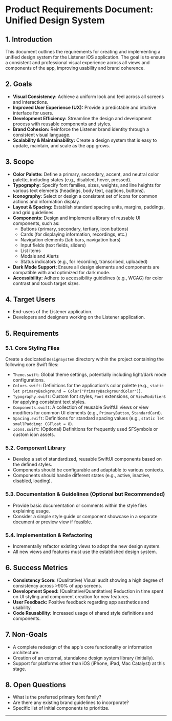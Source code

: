 # Product Requirements Document: Unified Design System

## 1. Introduction

This document outlines the requirements for creating and implementing a unified design system for the Listener iOS application. The goal is to ensure a consistent and professional visual experience across all views and components of the app, improving usability and brand coherence.

## 2. Goals

*   **Visual Consistency:** Achieve a uniform look and feel across all screens and interactions.
*   **Improved User Experience (UX):** Provide a predictable and intuitive interface for users.
*   **Development Efficiency:** Streamline the design and development process with reusable components and styles.
*   **Brand Cohesion:** Reinforce the Listener brand identity through a consistent visual language.
*   **Scalability & Maintainability:** Create a design system that is easy to update, maintain, and scale as the app grows.

## 3. Scope

*   **Color Palette:** Define a primary, secondary, accent, and neutral color palette, including states (e.g., disabled, hover, pressed).
*   **Typography:** Specify font families, sizes, weights, and line heights for various text elements (headings, body text, captions, buttons).
*   **Iconography:** Select or design a consistent set of icons for common actions and information display.
*   **Layout & Spacing:** Establish standard spacing units, margins, paddings, and grid guidelines.
*   **Components:** Design and implement a library of reusable UI components, such as:
    *   Buttons (primary, secondary, tertiary, icon buttons)
    *   Cards (for displaying information, recordings, etc.)
    *   Navigation elements (tab bars, navigation bars)
    *   Input fields (text fields, sliders)
    *   List items
    *   Modals and Alerts
    *   Status indicators (e.g., for recording, transcribed, uploaded)
*   **Dark Mode Support:** Ensure all design elements and components are compatible with and optimized for dark mode.
*   **Accessibility:** Adhere to accessibility guidelines (e.g., WCAG) for color contrast and touch target sizes.

## 4. Target Users

*   End-users of the Listener application.
*   Developers and designers working on the Listener application.

## 5. Requirements

### 5.1. Core Styling Files

Create a dedicated `DesignSystem` directory within the project containing the following core Swift files:

*   `Theme.swift`: Global theme settings, potentially including light/dark mode configurations.
*   `Colors.swift`: Definitions for the application's color palette (e.g., `static let primaryBackground = Color("PrimaryBackgroundColor")`).
*   `Typography.swift`: Custom font styles, `Font` extensions, or `ViewModifier`s for applying consistent text styles.
*   `Components.swift`: A collection of reusable SwiftUI views or view modifiers for common UI elements (e.g., `PrimaryButton`, `StandardCard`).
*   `Spacing.swift`: Definitions for standard spacing values (e.g., `static let smallPadding: CGFloat = 8`).
*   `Icons.swift`: (Optional) Definitions for frequently used SFSymbols or custom icon assets.

### 5.2. Component Library

*   Develop a set of standardized, reusable SwiftUI components based on the defined styles.
*   Components should be configurable and adaptable to various contexts.
*   Components should handle different states (e.g., active, inactive, disabled, loading).

### 5.3. Documentation & Guidelines (Optional but Recommended)

*   Provide basic documentation or comments within the style files explaining usage.
*   Consider a simple style guide or component showcase in a separate document or preview view if feasible.

### 5.4. Implementation & Refactoring

*   Incrementally refactor existing views to adopt the new design system.
*   All new views and features must use the established design system.

## 6. Success Metrics

*   **Consistency Score:** (Qualitative) Visual audit showing a high degree of consistency across >90% of app screens.
*   **Development Speed:** (Qualitative/Quantitative) Reduction in time spent on UI styling and component creation for new features.
*   **User Feedback:** Positive feedback regarding app aesthetics and usability.
*   **Code Reusability:** Increased usage of shared style definitions and components.

## 7. Non-Goals

*   A complete redesign of the app's core functionality or information architecture.
*   Creation of an external, standalone design system library (initially).
*   Support for platforms other than iOS (iPhone, iPad, Mac Catalyst) at this stage.

## 8. Open Questions

*   What is the preferred primary font family?
*   Are there any existing brand guidelines to incorporate?
*   Specific list of initial components to prioritize.

--- 